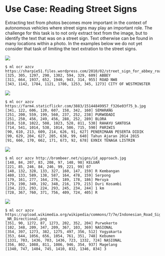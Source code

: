 Use Case: Reading Street Signs
==============================

Extracting text from photos becomes more important in the context of
autonomous vehicles where street signs may play an important role. The
challenge for this task is to not only extract text from the image,
but to identify the text that was on a street sign. Text otherwise can
be found in many locations within a photo. In the examples below we do
not yet consider that task of limiting the text extration to the
street signs.

![](https://sharpie51.files.wordpress.com/2010/02/street_sign_for_abbey_road_in_westminster_london_england_img_1461.jpg)

```console
$ ml ocr azcv https://sharpie51.files.wordpress.com/2010/02/street_sign_for_abbey_road_in_westminster_london_england_img_1461.jpg
[325, 305, 1297, 290, 1302, 594, 329, 609] ABBEY
[311, 664, 1937, 652, 1940, 943, 314, 955] ROAD NW8
[343, 1142, 1784, 1121, 1786, 1253, 345, 1273] CITY OF WESTMINSTER
```
![](https://farm4.staticflickr.com/3883/15144849957_f326e03f75_b.jpg)
```console
$ ml ocr azcv https://farm4.staticflickr.com/3883/15144849957_f326e03f75_b.jpg
[341, 122, 606, 120, 607, 158, 342, 160] SEMARANG
[251, 200, 559, 199, 560, 237, 252, 238] PURWODADI
[251, 250, 456, 249, 456, 288, 252, 289] BLORA
[810, 510, 1022, 508, 1023, 528, 811, 530] RAHAYU SANTOSA
[714, 541, 1014, 538, 1014, 586, 715, 590] PARIWIS
[90, 610, 213, 609, 214, 626, 91, 627] PENERIMAAN PESERTA DIDIK
[99, 629, 204, 627, 205, 638, 99, 640] Tahun Ajaran 2014 2015
[91, 666, 170, 662, 171, 673, 92, 678] EXNIX TENAGA LISTRIN
```
![](http://brombeer.net/signs/id_approach.jpg)
```console
$ ml ocr azcv http://brombeer.net/signs/id_approach.jpg
[148, 84, 207, 83, 208, 97, 148, 98] KELUAR
[221, 85, 246, 84, 246, 99, 221, 99] 07
[148, 132, 328, 133, 327, 160, 147, 159] R Kembangan
[480, 133, 589, 138, 587, 164, 478, 159] Serpong
[179, 161, 277, 164, 276, 189, 178, 186] Meruya
[179, 190, 349, 192, 348, 216, 179, 215] Duri Kosambi
[234, 223, 293, 224, 293, 245, 234, 244] 1 km
[728, 367, 760, 371, 756, 409, 724, 405] R
```
![](https://upload.wikimedia.org/wikipedia/commons/7/7e/Indonesian_Road_Sign_-_NR_Directional.png)
```console
$ ml ocr azcv https://upload.wikimedia.org/wikipedia/commons/7/7e/Indonesian_Road_Sign_-_NR_Directional.png
[351, 90, 1272, 87, 1273, 202, 352, 204] Purwokerto
[102, 348, 209, 347, 209, 367, 103, 369] NASIONAL
[354, 397, 1273, 382, 1275, 497, 356, 512] Yogyakarta
[353, 644, 1056, 656, 1054, 761, 351, 748] Kebumen
[1331, 703, 1436, 703, 1436, 723, 1332, 724] NASIONAL
[356, 802, 1088, 811, 1086, 946, 354, 937] Magelang
[1340, 747, 1404, 745, 1410, 832, 1346, 834] 3
```
